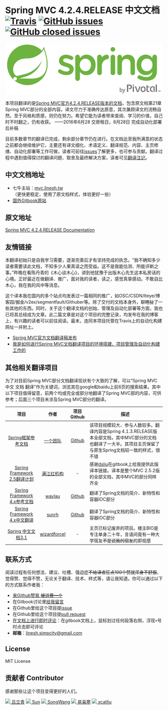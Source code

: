# Spring MVC 4.2.4.RELEASE 中文文档 [![Travis](https://img.shields.io/travis/linesh-simplicity/translation-spring-mvc-4-documentation.svg?maxAge=2592000)](https://travis-ci.org/linesh-simplicity/translation-spring-mvc-4-documentation) [![GitHub issues](https://img.shields.io/github/issues/linesh-simplicity/translation-spring-mvc-4-documentation.svg?maxAge=2592000)](https://github.com/linesh-simplicity/translation-spring-mvc-4-documentation/issues) [![GitHub closed issues](https://img.shields.io/github/issues-closed/linesh-simplicity/translation-spring-mvc-4-documentation.svg?maxAge=2592000)](https://github.com/linesh-simplicity/translation-spring-mvc-4-documentation/issues?q=is%3Aissue+is%3Aclosed)

![Spring Logo](./spring-logo.png)

本项目翻译的是[Spring MVC官方4.2.4.RELEASE版本的文档][Origin documentation]，包含原文档第21章Spring MVC部分的全部内容。译文尽力于准确传达原意，其次兼顾译文的流畅自然。至于风格和质感，则仍在努力。希望它能为读者带来查阅、学习的价值，自己时不时翻之，仍有收获。 ——2016年6月28 交房租日，8月28日 完成自动化部署后补稿

目前多数章节的翻译已完成，剩余部分章节仍在进行。在文档达至我所满意的状态之前都会继续维护它，主要还有译文细化、术语定义、翻译规范、内容、主页修缮、自动化部署等工作可做，读者可前往[issues][Issues link]了解更多，也可参与贡献。翻译过程中遇到值得探讨的翻译问题、取舍及最终解决方案，读者可见[翻译注记](NOTES.md)。

## 中文文档地址

* 七牛主站：[mvc.linesh.tw](http://mvc.linesh.tw)（更快更稳定，使用了原文档样式，体验更好一些）
* [国外Gitbook原站](https://linesh.gitbooks.io/spring-mvc-documentation-linesh-translation/content/)

## 原文地址

[Spring MVC 4.2.4.RELEASE Documentation][Origin documentation]

## 友情链接

本翻译初始只是自我学习需要，逐渐完善后才有坚持完成的执念。“我不确知多少读者需要读此文档，不知多少人果真读之而受益。这不是我能估测、所能评断之事。”昨晚在看陈丹青的《木心谈木心》，讲到他犹豫于出版木心先生这本私房话的心境。正好最近在做翻译、推广，面对我的读者，读之，感觉真挚感动。不敢自比木心，我在我的风中等消息。

这个译本我在国内的多个站点均发表过一篇相同的推广，如OSC/CSDN/Iteye/博客园/掘金/v2ex/segmentfault/Githuber等。除了交付的文档本身外，聊~~瞎扯~~了一些其他的东西。同时，关于这个翻译文档的创始、管理及自动化部署等方面，我也已将其总结成为文章。此二篇文章是对这个项目的完整记录，均发布在我的博客上，有兴趣的读者可以前往阅读。最末，连同本项目托管在Travis上的自动化构建网址一并附上。

* [Spring MVC官方文档翻译稿发布](http://blog.linesh.tw/#/posts/2016-06-23-spring-mvc-documentation-reference)
* [我是如何进行Spring MVC文档翻译项目的环境搭建、项目管理及自动化构建工作的](http://blog.linesh.tw/#/posts/2016-06-26-auto-deploy-translation-to-production-using-jenkins-and-qiniu)

## 其他相关翻译项目

为了对目前Spring MVC部分文档翻译现状有个大致的了解，可以“Spring MVC 中文 文档 翻译”作为关键词，浏览其在google和baidu上前6页的搜索结果。其中以下项目值得留意，前两个均或完全或部分地翻译了Spring MVC部的内容，可供参考；后面三个项目未涉及Spring MVC部分的翻译。

| 项目 | 作者 | 项目Github | 描述 |
| :---: | :---: | :---: | --- |
| [Spring框架参考文档](http://spring.cndocs.tk) | [一个团队](http://blog.csdn.net/isea533/article/details/50450289) | [Github](http://git.oschina.net/free/spring-framework-reference) | 该项目规模较大、参与人数较多。翻译内容是Spring 4.1.3.RELEASE版本全部文档，其中MVC部分的文档也翻译了一大半。其项目主页保留了与原生Spring文档较一致的样式，很不错 |
| [Spring Framework 2.5翻译计划](http://shouce.jb51.net/spring/) | [满江红机构](http://javasalatu.iteye.com/blog/1212618) | - | 感谢[dsliu]()在gitbook上给我提供此版译本链接。译本是整个MVC 2.5.2版的全部文档，其中MVC的部分同样齐全 |
| [Spring Framework 4.x参考文档](https://waylau.gitbooks.io/spring-framework-4-reference/content/) | [waylau](https://github.com/waylau) | [Github](https://github.com/waylau/spring-framework-4-reference) | 翻译了Spring文档的简介、新特性和容器IOC部分 |
| [Spring Framework 4.x中文翻译](https://sunrh.gitbooks.io/spring4-reference-chinese/content/) | [sunrh](https://github.com/sunrh) | [Github](https://github.com/sunrh/spring-reference-chinese) | 翻译了Spring文档的简介、新特性和容器IOC部分 |
| [Spring 中文文档3.1](https://wizardforcel.gitbooks.io/spring-doc-3x/content/) | [wizardforcel](https://github.com/wizardforcel) | - | 主页已标记废弃的项目。楼主BIO是专注单身二十年，言语间竟有一种大学宿友~~不是说我的宿友~~的即视感 |

## 联系方式

阅读过程有任何想法、建议、吐槽、强迫症~~不给译者狂点100个赞就浑身不舒服~~、觉得赞、觉得不赞，无论关于翻译、技术、样式等，请让我知道。你可以通过以下的方式联系作者我：

* [来Github赞我 ~~被消费一个~~](https://github.com/linesh-simplicity/translation-spring-mvc-4-documentation)
* 在Gitbook讨论里[给我留言](https://www.gitbook.com/book/linesh/spring-mvc-documentation-linesh-translation/discussions)
* 在Github里给这个项目提[issue](https://github.com/linesh-simplicity/gitbook-translation-spring-mvc-documentation/issues)
* 在Github里给这个项目提[pull request](https://github.com/linesh-simplicity/translation-spring-mvc-4-documentation/pulls)
* [在文档上进行即时评论](https://linesh.gitbooks.io/spring-mvc-documentation-linesh-translation/content/)：在gitbook文档上，鼠标划过任何段落右侧，浮现`+`号时点击即可评论
* **邮箱**：linesh.simpcity@gmail.com

## License

MIT License

## 贡献者 Contributor

感谢那些让这个项目变得更好的人们。

![](https://avatars0.githubusercontent.com/u/4997466?v=3&s=20)[ 吕立青](https://github.com/JimmyLv)
![](https://avatars0.githubusercontent.com/u/2171071?v=3&s=20)[ Sun](https://github.com/yaming116)
![](https://avatars0.githubusercontent.com/u/7877752?v=3&s=20)[ SongWang](https://github.com/aCoder2013)
![](https://avatars3.githubusercontent.com/u/1506425?v=3&s=20)[ 易枭寒](https://github.com/Yixiaohan)
![](https://avatars1.githubusercontent.com/u/5453359?v=3&s=20)[ xcatliu](https://github.com/xcatliu)

[Issues link]: https://github.com/linesh-simplicity/gitbook-translation-spring-mvc-documentation/issues
[Origin documentation]: http://docs.spring.io/spring-framework/docs/4.2.4.RELEASE/spring-framework-reference/html/mvc.html

